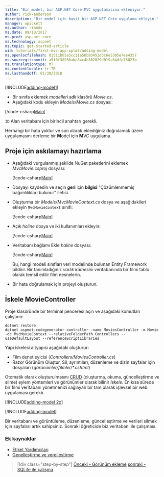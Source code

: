 ```yaml
---
title: "Bir model, bir ASP.NET Core MVC uygulamasına ekleniyor."
author: rick-anderson
description: "Bir model için basit bir ASP.NET Core uygulama ekleyin."
manager: wpickett
ms.author: riande
ms.date: 09/18/2017
ms.prod: asp.net-core
ms.technology: aspnet
ms.topic: get-started-article
uid: tutorials/first-mvc-app-xplat/adding-model
ms.openlocfilehash: 81511b05a3cc11a58b93452d3c6e5305e7ee4357
ms.sourcegitcommit: a510f38930abc84c4b302029d019a34dfe76823b
ms.translationtype: MT
ms.contentlocale: tr-TR
ms.lasthandoff: 01/30/2018
---
```

[!INCLUDE[adding-model1](../../includes/mvc-intro/adding-model1.md)]

* Bir sınıfa eklemek *modelleri* adlı klasörü *Movie.cs*.
* Aşağıdaki kodu ekleyin *Models/Movie.cs* dosyası:

[!code-csharp[Main](../../tutorials/first-mvc-app/start-mvc/sample/MvcMovie/Models/MovieNoEF.cs?name=snippet_1)]

`ID` Alan veritabanı için birincil anahtarı gerekli. 

Herhangi bir hata yoktur ve son olarak eklediğiniz doğrulamak üzere uygulamasını derleme bir **M**odel için **M**VC uygulama.

## <a name="prepare-the-project-for-scaffolding"></a>Proje için askılamayı hazırlama

- Aşağıdaki vurgulanmış şekilde NuGet paketlerini eklemek *MvcMovie.csproj* dosyası:
             
   [!code-csharp[Main](start-mvc/sample/MvcMovie/MvcMovie.csproj?highlight=7,10)]

- Dosyayı kaydedin ve seçin **geri** için **bilgisi** "Çözümlenmemiş bağımlılıkları bulunur" iletisi.
- Oluşturma bir *Models/MvcMovieContext.cs* dosya ve aşağıdakileri ekleyin `MvcMovieContext` sınıfı:

   [!code-csharp[Main](start-mvc/sample/MvcMovie/Models/MvcMovieContext.cs)]
   
- Açık *haline* dosya ve iki kullanımları ekleyin:

   [!code-csharp[Main](start-mvc/sample/MvcMovie/Startup.cs?name=snippet1&highlight=1,2)]

- Veritabanı bağlamı Ekle *haline* dosyası:

   [!code-csharp[Main](start-mvc/sample/MvcMovie/Startup.cs?name=snippet2&highlight=6-7)]

  Bu, hangi modeli sınıfları veri modelinde bulunan Entity Framework bildirir. Bir tanımladığınız *varlık kümesini* veritabanında bir filmi tablo olarak temsil edilir film nesnelerin.

- Bir hata doğrulamak için projeyi oluşturun.

## <a name="scaffold-the-moviecontroller"></a>İskele MovieController

Proje klasöründe bir terminal penceresi açın ve aşağıdaki komutları çalıştırın:

```
dotnet restore
dotnet aspnet-codegenerator controller -name MoviesController -m Movie -dc MvcMovieContext --relativeFolderPath Controllers --useDefaultLayout --referenceScriptLibraries 
```
Yapı iskelesi altyapısı aşağıdaki oluşturur:

* Film denetleyicisi (*Controllers/MoviesController.cs*)
* Razor Görünüm Oluştur, Sil, ayrıntıları, düzenleme ve dizin sayfalar için dosyaları (*görünümler/filmler/\*.cshtml*)

Otomatik olarak oluşturulmasını [CRUD](https://wikipedia.org/wiki/Create,_read,_update_and_delete) (oluşturma, okuma, güncelleştirme ve silme) eylem yöntemleri ve görünümler olarak bilinir *iskele*. En kısa sürede bir filmi veritabanı yönetmenizi sağlayan bir tam olarak işlevsel bir web uygulaması gerekir.

[!INCLUDE[adding-model 2x](../../includes/mvc-intro/adding-model2xp.md)]

[!INCLUDE[adding-model](../../includes/mvc-intro/adding-model3.md)]

Bir veritabanı ve görüntüleme, düzenleme, güncelleştirme ve verileri silmek için sayfaları artık sahipsiniz. Sonraki öğreticide biz veritabanı ile çalışması.

### <a name="additional-resources"></a>Ek kaynaklar

* [Etiket Yardımcıları](xref:mvc/views/tag-helpers/intro)
* [Genelleştirme ve yerelleştirme](xref:fundamentals/localization)

>[!div class="step-by-step"]
[Önceki - Görünüm ekleme](adding-view.md)
[sonraki - SQLite ile çalışma](working-with-sql.md)
